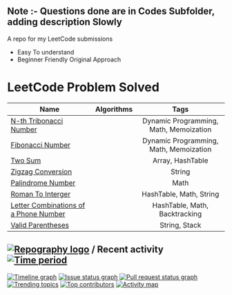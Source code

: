 ## Note :- Questions done are in Codes Subfolder, adding description Slowly

 A repo for my LeetCode submissions
- Easy To understand 
- Beginner Friendly
Original Approach 

# LeetCode Problem Solved
| Name                | Algorithms | Tags |
| --------------------|:-----------|:----:|
|[N-th Tribonacci Number](https://leetcode.com/problems/n-th-tribonacci-number/)|  | Dynamic Programming, Math, Memoization
|[Fibonacci Number](https://leetcode.com/problems/fibonacci-number/)|  | Dynamic Programming, Math, Memoization
|[Two Sum](https://leetcode.com/problems/two-sum/)|  | Array, HashTable
|[Zigzag Conversion](https://leetcode.com/problems/zigzag-conversion/)|  | String
|[Palindrome Number](https://leetcode.com/problems/palindrome-number/)|  | Math
|[Roman To Interger](https://leetcode.com/problems/roman-to-integer/)|  | HashTable, Math, String
|[Letter Combinations of a Phone Number](https://leetcode.com/problems/letter-combinations-of-a-phone-number/)| | HashTable, Math, Backtracking
| [Valid Parentheses](https://leetcode.com/problems/valid-parentheses/)|  | String, Stack


## [![Repography logo](https://images.repography.com/logo.svg)](https://repography.com) / Recent activity [![Time period](https://images.repography.com/36265577/CursedSpiderBoi/leetcode/recent-activity/zL8Dcz_ak3ts61YcUCKK-MD8zNesvyBQvsApPqkzRKo/v_e_BcnYIqQWoqYpMlwUXdCd-E0YTUKSaxZ-Gjh0I2M_badge.svg)](https://repography.com)
[![Timeline graph](https://images.repography.com/36265577/CursedSpiderBoi/leetcode/recent-activity/zL8Dcz_ak3ts61YcUCKK-MD8zNesvyBQvsApPqkzRKo/v_e_BcnYIqQWoqYpMlwUXdCd-E0YTUKSaxZ-Gjh0I2M_timeline.svg)](https://github.com/CursedSpiderBoi/leetcode/commits)
[![Issue status graph](https://images.repography.com/36265577/CursedSpiderBoi/leetcode/recent-activity/zL8Dcz_ak3ts61YcUCKK-MD8zNesvyBQvsApPqkzRKo/v_e_BcnYIqQWoqYpMlwUXdCd-E0YTUKSaxZ-Gjh0I2M_issues.svg)](https://github.com/CursedSpiderBoi/leetcode/issues)
[![Pull request status graph](https://images.repography.com/36265577/CursedSpiderBoi/leetcode/recent-activity/zL8Dcz_ak3ts61YcUCKK-MD8zNesvyBQvsApPqkzRKo/v_e_BcnYIqQWoqYpMlwUXdCd-E0YTUKSaxZ-Gjh0I2M_prs.svg)](https://github.com/CursedSpiderBoi/leetcode/pulls)
[![Trending topics](https://images.repography.com/36265577/CursedSpiderBoi/leetcode/recent-activity/zL8Dcz_ak3ts61YcUCKK-MD8zNesvyBQvsApPqkzRKo/v_e_BcnYIqQWoqYpMlwUXdCd-E0YTUKSaxZ-Gjh0I2M_words.svg)](https://github.com/CursedSpiderBoi/leetcode/commits)
[![Top contributors](https://images.repography.com/36265577/CursedSpiderBoi/leetcode/recent-activity/zL8Dcz_ak3ts61YcUCKK-MD8zNesvyBQvsApPqkzRKo/v_e_BcnYIqQWoqYpMlwUXdCd-E0YTUKSaxZ-Gjh0I2M_users.svg)](https://github.com/CursedSpiderBoi/leetcode/graphs/contributors)
[![Activity map](https://images.repography.com/36265577/CursedSpiderBoi/leetcode/recent-activity/zL8Dcz_ak3ts61YcUCKK-MD8zNesvyBQvsApPqkzRKo/v_e_BcnYIqQWoqYpMlwUXdCd-E0YTUKSaxZ-Gjh0I2M_map.svg)](https://github.com/CursedSpiderBoi/leetcode/commits)
